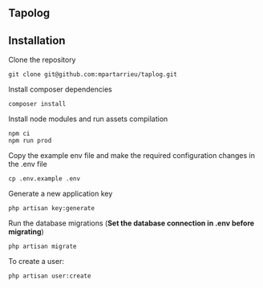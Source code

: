 ## Tapolog

## Installation

Clone the repository

    git clone git@github.com:mpartarrieu/taplog.git

Install composer dependencies

    composer install

Install node modules and run assets compilation

    npm ci
    npm run prod

Copy the example env file and make the required configuration changes in the .env file

    cp .env.example .env

Generate a new application key

    php artisan key:generate

Run the database migrations (**Set the database connection in .env before migrating**)

    php artisan migrate

To create a user:

    php artisan user:create

